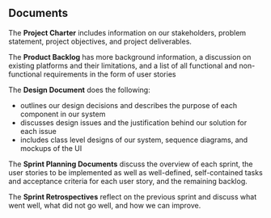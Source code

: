 ## Documents
The **Project Charter** includes information on our stakeholders, problem statement, project objectives, and project deliverables.

The **Product Backlog** has more background information, a discussion on existing platforms and their limitations, and a list of all functional and non-functional requirements in the form of user stories

The **Design Document** does the following:
- outlines our design decisions and describes the purpose of each component in our system
- discusses design issues and the justification behind our solution for each issue
- includes class level designs of our system, sequence diagrams, and mockups of the UI

The **Sprint Planning Documents** discuss the overview of each sprint, the user stories to be implemented as well as well-defined, self-contained tasks and acceptance criteria for each user story, and the remaining backlog. 

The **Sprint Retrospectives** reflect on the previous sprint and discuss what went well, what did not go well, and how we can improve.
